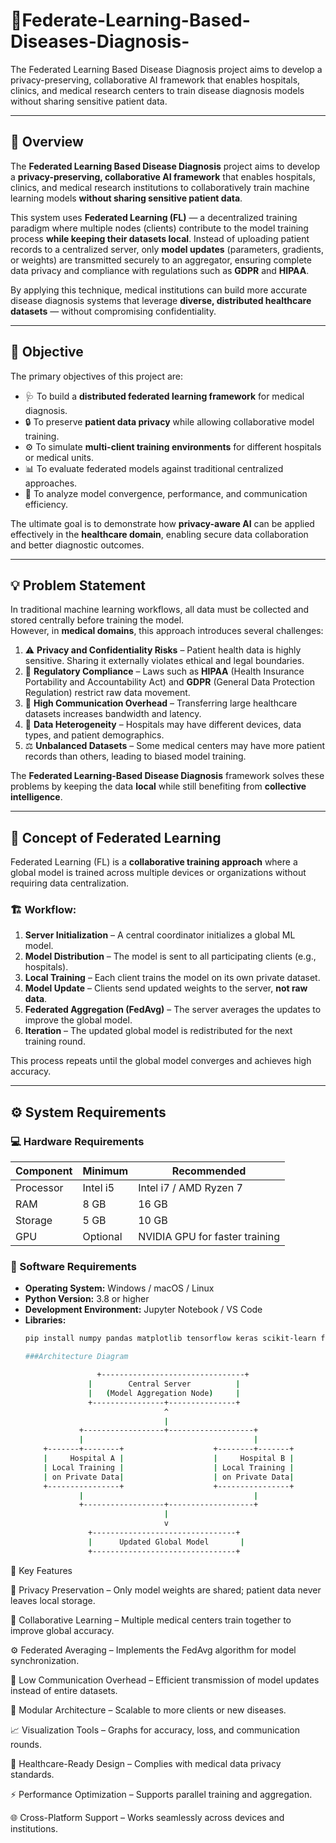 # 🧬Federate-Learning-Based-Diseases-Diagnosis-
The Federated Learning Based Disease Diagnosis project aims to develop a privacy-preserving, collaborative AI framework that enables hospitals, clinics, and medical research centers to train disease diagnosis models without sharing sensitive patient data.

---



## 📘 Overview
The **Federated Learning Based Disease Diagnosis** project aims to develop a **privacy-preserving, collaborative AI framework** that enables hospitals, clinics, and medical research institutions to collaboratively train machine learning models **without sharing sensitive patient data**.

This system uses **Federated Learning (FL)** — a decentralized training paradigm where multiple nodes (clients) contribute to the model training process **while keeping their datasets local**. Instead of uploading patient records to a centralized server, only **model updates** (parameters, gradients, or weights) are transmitted securely to an aggregator, ensuring complete data privacy and compliance with regulations such as **GDPR** and **HIPAA**.

By applying this technique, medical institutions can build more accurate disease diagnosis systems that leverage **diverse, distributed healthcare datasets** — without compromising confidentiality.

---

## 🎯 Objective
The primary objectives of this project are:

- 🩺 To build a **distributed federated learning framework** for medical diagnosis.  
- 🔒 To preserve **patient data privacy** while allowing collaborative model training.  
- ⚙️ To simulate **multi-client training environments** for different hospitals or medical units.  
- 📊 To evaluate federated models against traditional centralized approaches.  
- 🧠 To analyze model convergence, performance, and communication efficiency.

The ultimate goal is to demonstrate how **privacy-aware AI** can be applied effectively in the **healthcare domain**, enabling secure data collaboration and better diagnostic outcomes.

---

## 💡 Problem Statement
In traditional machine learning workflows, all data must be collected and stored centrally before training the model.  
However, in **medical domains**, this approach introduces several challenges:

1. ⚠️ **Privacy and Confidentiality Risks** – Patient health data is highly sensitive. Sharing it externally violates ethical and legal boundaries.  
2. 🧾 **Regulatory Compliance** – Laws such as **HIPAA** (Health Insurance Portability and Accountability Act) and **GDPR** (General Data Protection Regulation) restrict raw data movement.  
3. 💽 **High Communication Overhead** – Transferring large healthcare datasets increases bandwidth and latency.  
4. 🧩 **Data Heterogeneity** – Hospitals may have different devices, data types, and patient demographics.  
5. ⚖️ **Unbalanced Datasets** – Some medical centers may have more patient records than others, leading to biased model training.

The **Federated Learning-Based Disease Diagnosis** framework solves these problems by keeping the data **local** while still benefiting from **collective intelligence**.

---

## 🧠 Concept of Federated Learning
Federated Learning (FL) is a **collaborative training approach** where a global model is trained across multiple devices or organizations without requiring data centralization.

### 🏗️ Workflow:
1. **Server Initialization** – A central coordinator initializes a global ML model.  
2. **Model Distribution** – The model is sent to all participating clients (e.g., hospitals).  
3. **Local Training** – Each client trains the model on its own private dataset.  
4. **Model Update** – Clients send updated weights to the server, **not raw data**.  
5. **Federated Aggregation (FedAvg)** – The server averages the updates to improve the global model.  
6. **Iteration** – The updated global model is redistributed for the next training round.  

This process repeats until the global model converges and achieves high accuracy.

---

## ⚙️ System Requirements

### 💻 Hardware Requirements
| Component | Minimum | Recommended |
|------------|----------|-------------|
| Processor | Intel i5 | Intel i7 / AMD Ryzen 7 |
| RAM | 8 GB | 16 GB |
| Storage | 5 GB | 10 GB |
| GPU | Optional | NVIDIA GPU for faster training |

### 💽 Software Requirements
- **Operating System:** Windows / macOS / Linux  
- **Python Version:** 3.8 or higher  
- **Development Environment:** Jupyter Notebook / VS Code  
- **Libraries:**
  ```bash
  pip install numpy pandas matplotlib tensorflow keras scikit-learn flwr joblib

  ###Architecture Diagram

                  +--------------------------------+
                |        Central Server          |
                |   (Model Aggregation Node)     |
                +----------------+---------------+
                                 ^
                                 |
              +------------------+-------------------+
              |                                      |
      +-------+--------+                    +--------+-------+
      |     Hospital A |                    |     Hospital B |
      | Local Training |                    | Local Training |
      | on Private Data|                    | on Private Data|
      +----------------+                    +----------------+
              |                                      |
              +------------------+-------------------+
                                 |
                                 v
                +--------------------------------+
                |      Updated Global Model       |
                +--------------------------------+


🌟 Key Features

🔐 Privacy Preservation – Only model weights are shared; patient data never leaves local storage.

🧠 Collaborative Learning – Multiple medical centers train together to improve global accuracy.

⚙️ Federated Averaging – Implements the FedAvg algorithm for model synchronization.

📶 Low Communication Overhead – Efficient transmission of model updates instead of entire datasets.

💾 Modular Architecture – Scalable to more clients or new diseases.

📈 Visualization Tools – Graphs for accuracy, loss, and communication rounds.

🏥 Healthcare-Ready Design – Complies with medical data privacy standards.

⚡ Performance Optimization – Supports parallel training and aggregation.

🌐 Cross-Platform Support – Works seamlessly across devices and institutions.
